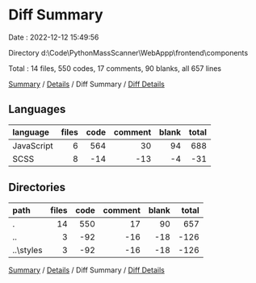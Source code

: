 # Diff Summary

Date : 2022-12-12 15:49:56

Directory d:\\Code\\PythonMassScanner\\WebAppp\\frontend\\components

Total : 14 files,  550 codes, 17 comments, 90 blanks, all 657 lines

[Summary](results.md) / [Details](details.md) / Diff Summary / [Diff Details](diff-details.md)

## Languages
| language | files | code | comment | blank | total |
| :--- | ---: | ---: | ---: | ---: | ---: |
| JavaScript | 6 | 564 | 30 | 94 | 688 |
| SCSS | 8 | -14 | -13 | -4 | -31 |

## Directories
| path | files | code | comment | blank | total |
| :--- | ---: | ---: | ---: | ---: | ---: |
| . | 14 | 550 | 17 | 90 | 657 |
| .. | 3 | -92 | -16 | -18 | -126 |
| ..\\styles | 3 | -92 | -16 | -18 | -126 |

[Summary](results.md) / [Details](details.md) / Diff Summary / [Diff Details](diff-details.md)